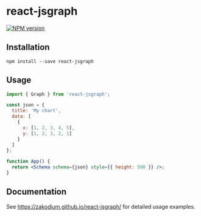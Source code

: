 # react-jsgraph

[![NPM version][npm-image]][npm-url]

## Installation

```console
npm install --save react-jsgraph
```

## Usage

```jsx
import { Graph } from 'react-jsgraph';

const json = {
  title: 'My chart',
  data: [
    {
      x: [1, 2, 3, 4, 5],
      y: [1, 2, 3, 2, 1]
    }
  ]
};

function App() {
  return <Schema schema={json} style={{ height: 500 }} />;
}
```

## Documentation

See https://zakodium.github.io/react-jsgraph/ for detailed usage examples.

[npm-image]: https://img.shields.io/npm/v/react-jsgraph.svg?style=flat-square
[npm-url]: https://www.npmjs.com/package/react-jsgraph
